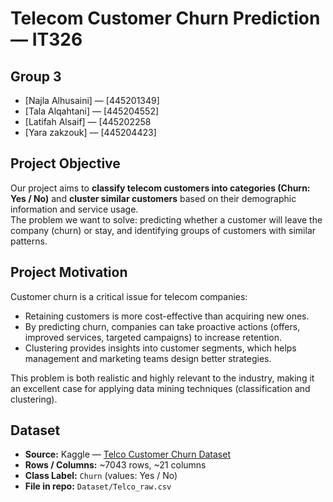 # Telecom Customer Churn Prediction — IT326

## Group 3
- [Najla Alhusaini] — [445201349]
- [Tala Alqahtani] — [445204552]
- [Latifah Alsaif] — [445202258
- [Yara zakzouk] — [445204423]

## Project Objective
Our project aims to **classify telecom customers into categories (Churn: Yes / No)** and **cluster similar customers** based on their demographic information and service usage.  
The problem we want to solve: predicting whether a customer will leave the company (churn) or stay, and identifying groups of customers with similar patterns.

## Project Motivation
Customer churn is a critical issue for telecom companies:  
- Retaining customers is more cost-effective than acquiring new ones.  
- By predicting churn, companies can take proactive actions (offers, improved services, targeted campaigns) to increase retention.  
- Clustering provides insights into customer segments, which helps management and marketing teams design better strategies.  

This problem is both realistic and highly relevant to the industry, making it an excellent case for applying data mining techniques (classification and clustering).

## Dataset
- **Source:** Kaggle — [Telco Customer Churn Dataset](https://www.kaggle.com/datasets/blastchar/telco-customer-churn)  
- **Rows / Columns:** ~7043 rows, ~21 columns  
- **Class Label:** `Churn` (values: Yes / No)  
- **File in repo:** `Dataset/Telco_raw.csv`

